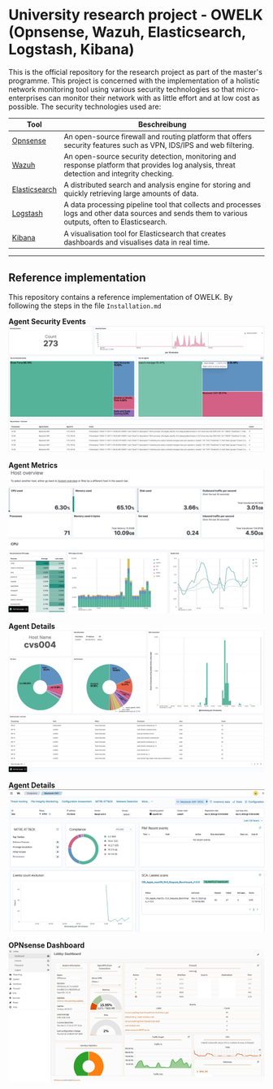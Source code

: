 # University research project - OWELK (Opnsense, Wazuh, Elasticsearch, Logstash, Kibana)
This is the official repository for the research project as part of the master's programme. This project is concerned with the implementation of a holistic network monitoring tool using various security technologies so that micro-enterprises can monitor their network with as little effort and at low cost as possible. The security technologies used are: 

| Tool | Beschreibung |
| ----------- | ----------- |
| [Opnsense](https://opnsense.org/)      | An open-source firewall and routing platform that offers security features such as VPN, IDS/IPS and web filtering. |
| [Wazuh](https://wazuh.com/)         | An open-source security detection, monitoring and response platform that provides log analysis, threat detection and integrity checking. |
| [Elasticsearch](https://www.elastic.co/de/elasticsearch) | A distributed search and analysis engine for storing and quickly retrieving large amounts of data.     |
| [Logstash](https://www.elastic.co/de/logstash)      | A data processing pipeline tool that collects and processes logs and other data sources and sends them to various outputs, often to Elasticsearch. |
| [Kibana](https://www.elastic.co/de/kibana)        | A visualisation tool for Elasticsearch that creates dashboards and visualises data in real time. | 

---

## Reference implementation 
This repository contains a reference implementation of OWELK. By following the steps in the file `Installation.md`

**Agent Security Events**
![Agent Security Events](https://github.com/cryptocean22/forschungsprojekt/blob/main/Guide/pictures/security-events.jpeg?raw=true)

**Agent Metrics**
![Agent Metrics](https://github.com/cryptocean22/forschungsprojekt/blob/main/Guide/pictures/metrics.jpeg?raw=true)

**Agent Details**
![Agent Details](https://github.com/cryptocean22/forschungsprojekt/blob/main/Guide/pictures/host-details.jpg?raw=true)

**Agent Details**
![Agent Details](https://github.com/cryptocean22/forschungsprojekt/blob/main/Guide/pictures/wazuh-agent.jpeg?raw=true)

**OPNsense Dashboard**
![OPNsense Dashboard](https://github.com/cryptocean22/forschungsprojekt/blob/main/Guide/pictures/opnsensedashboard.png?raw=true)
